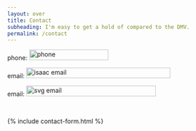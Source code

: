 ```yaml
---
layout: over
title: Contact
subheading: I'm easy to get a hold of compared to the DMV.
permalink: /contact
---
```


<div uk-grid>
<div class="uk-width-1-2@m uk-text-large">
<div>
<p>phone: <img src="{{"/assets/img/phone.svg" | relative_url}}" width="180" height="24" alt="phone" class="uk-inline uk-margin-left" uk-svg></p>

<p>email: <img src="{{"/assets/img/isaac-email.svg" | relative_url}}" width="328" height="24" alt="isaac email" class="uk-inline uk-margin-left" uk-svg></p>
<p>email: <img src="{{"/assets/img/sdg-email.svg" | relative_url}}" width="295" height="24" alt="svg email" class="uk-inline uk-margin-left" uk-svg></p>
<p>&nbsp;</p>
</div></div>
<div class="uk-width-1-2@m">
{% include contact-form.html %}
</div>
</div>
